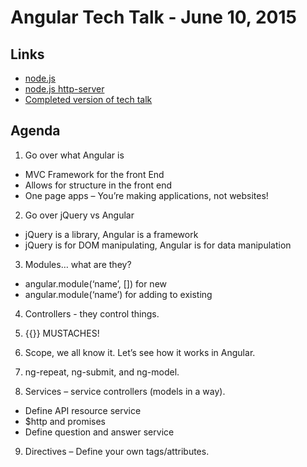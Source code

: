 # Angular Tech Talk - June 10, 2015

## Links

* [node.js](https://nodejs.org/)
* [node.js http-server](https://www.npmjs.com/package/http-server)
* [Completed version of tech talk](https://github.com/DevinHolland/angular-tech-talk-working)

## Agenda

1. Go over what Angular is
  * MVC Framework for the front End
  * Allows for structure in the front end
  * One page apps – You’re making applications, not websites!
  
2. Go over jQuery vs Angular
  * jQuery is a library, Angular is a framework
  * jQuery is for DOM manipulating, Angular is for data manipulation
  
3. Modules… what are they?
  * angular.module(‘name’, []) for new
  * angular.module(‘name’) for adding to existing
  
4. Controllers - they control things.

5. {{}} MUSTACHES!

6. Scope, we all know it. Let’s see how it works in Angular.

7. ng-repeat, ng-submit, and ng-model.

8. Services – service controllers (models in a way).
  * Define API resource service
  * $http and promises
  * Define question and answer service
  
9. Directives – Define your own tags/attributes.
